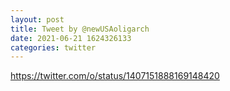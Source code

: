 ```yaml
--- 
layout: post 
title: Tweet by @newUSAoligarch 
date: 2021-06-21 1624326133 
categories: twitter 
--- 
```

https://twitter.com/o/status/1407151888169148420